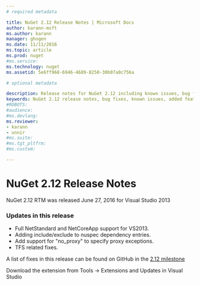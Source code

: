 ```yaml
---
# required metadata

title: NuGet 2.12 Release Notes | Microsoft Docs
author: karann-msft
ms.author: karann
manager: ghogen
ms.date: 11/11/2016
ms.topic: article
ms.prod: nuget
#ms.service:
ms.technology: nuget
ms.assetid: 5e6ff968-6946-4689-8250-30b07a0c756a

# optional metadata

description: Release notes for NuGet 2.12 including known issues, bug fixes, added features, and DCRs.
keywords: NuGet 2.12 release notes, bug fixes, known issues, added features, DCRs
#ROBOTS:
#audience:
#ms.devlang:
ms.reviewer:
- karann
- unnir
#ms.suite:
#ms.tgt_pltfrm:
#ms.custom:

---
```



# NuGet 2.12 Release Notes

NuGet 2.12 RTM was released June 27, 2016 for Visual Studio 2013

### Updates in this release

* Full NetStandard  and NetCoreApp support for VS2013.
* Adding include/exclude to nuspec dependency entries.
* Add support for "no_proxy" to specify proxy exceptions.
* TFS related fixes.

A list of fixes in this release can be found on GitHub in the [2.12 milestone](https://github.com/NuGet/Home/issues?q=milestone%3A2.12+is%3Aclosed)

Download the extension from Tools -> Extensions and Updates in Visual Studio
